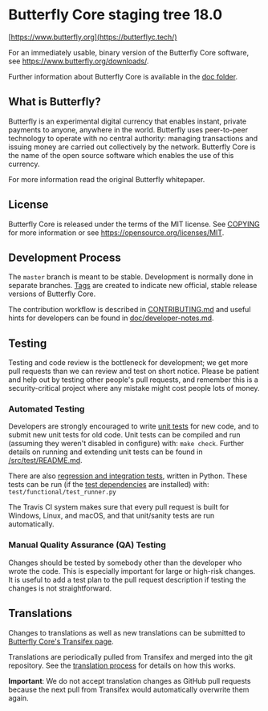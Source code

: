 Butterfly Core staging tree 18.0
===========================


[https://www.butterfly.org](https://butterflyc.tech/)

For an immediately usable, binary version of the Butterfly Core software, see
https://www.butterfly.org/downloads/.

Further information about Butterfly Core is available in the [doc folder](/doc).

What is Butterfly?
-------------

Butterfly is an experimental digital currency that enables instant, private
payments to anyone, anywhere in the world. Butterfly uses peer-to-peer technology
to operate with no central authority: managing transactions and issuing money
are carried out collectively by the network. Butterfly Core is the name of the open
source software which enables the use of this currency.


For more information read the original Butterfly whitepaper.

License
-------

Butterfly Core is released under the terms of the MIT license. See [COPYING](COPYING) for more
information or see https://opensource.org/licenses/MIT.

Development Process
-------------------

The `master` branch is meant to be stable. Development is normally done in separate branches.
[Tags](https://github.com/ButterflyCoinOK/Butterfly/tags) are created to indicate new official,
stable release versions of Butterfly Core.

The contribution workflow is described in [CONTRIBUTING.md](CONTRIBUTING.md)
and useful hints for developers can be found in [doc/developer-notes.md](doc/developer-notes.md).

Testing
-------

Testing and code review is the bottleneck for development; we get more pull
requests than we can review and test on short notice. Please be patient and help out by testing
other people's pull requests, and remember this is a security-critical project where any mistake might cost people
lots of money.

### Automated Testing

Developers are strongly encouraged to write [unit tests](src/test/README.md) for new code, and to
submit new unit tests for old code. Unit tests can be compiled and run
(assuming they weren't disabled in configure) with: `make check`. Further details on running
and extending unit tests can be found in [/src/test/README.md](/src/test/README.md).

There are also [regression and integration tests](/test), written
in Python.
These tests can be run (if the [test dependencies](/test) are installed) with: `test/functional/test_runner.py`

The Travis CI system makes sure that every pull request is built for Windows, Linux, and macOS, and that unit/sanity tests are run automatically.

### Manual Quality Assurance (QA) Testing

Changes should be tested by somebody other than the developer who wrote the
code. This is especially important for large or high-risk changes. It is useful
to add a test plan to the pull request description if testing the changes is
not straightforward.

Translations
------------

Changes to translations as well as new translations can be submitted to
[Butterfly Core's Transifex page](https://www.transifex.com/projects/p/butterfly/).

Translations are periodically pulled from Transifex and merged into the git repository. See the
[translation process](doc/translation_process.md) for details on how this works.

**Important**: We do not accept translation changes as GitHub pull requests because the next
pull from Transifex would automatically overwrite them again.
